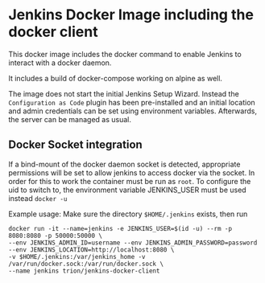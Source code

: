 # Jenkins Docker Image including the docker client
This docker image includes the docker command to enable Jenkins to interact with a docker daemon.

It includes a build of docker-compose working on alpine as well.

The image does not start the initial Jenkins Setup Wizard. Instead the ```Configuration as Code``` plugin has been pre-installed and an initial location and admin credentials can be set using environment variables.
Afterwards, the server can be managed as usual.

## Docker Socket integration

If a bind-mount of the docker daemon socket is detected, appropriate permissions will be set to allow jenkins to access docker via the socket.
In order for this to work the container must be run as `root`.
To configure the uid to switch to, the environment variable JENKINS_USER must be used instead `docker -u`

Example usage: Make sure the directory `$HOME/.jenkins` exists, then run

```
docker run -it --name=jenkins -e JENKINS_USER=$(id -u) --rm -p 8080:8080 -p 50000:50000 \
--env JENKINS_ADMIN_ID=username --env JENKINS_ADMIN_PASSWORD=password --env JENKINS_LOCATION=http://localhost:8080 \
-v $HOME/.jenkins:/var/jenkins_home -v /var/run/docker.sock:/var/run/docker.sock \
--name jenkins trion/jenkins-docker-client
```
